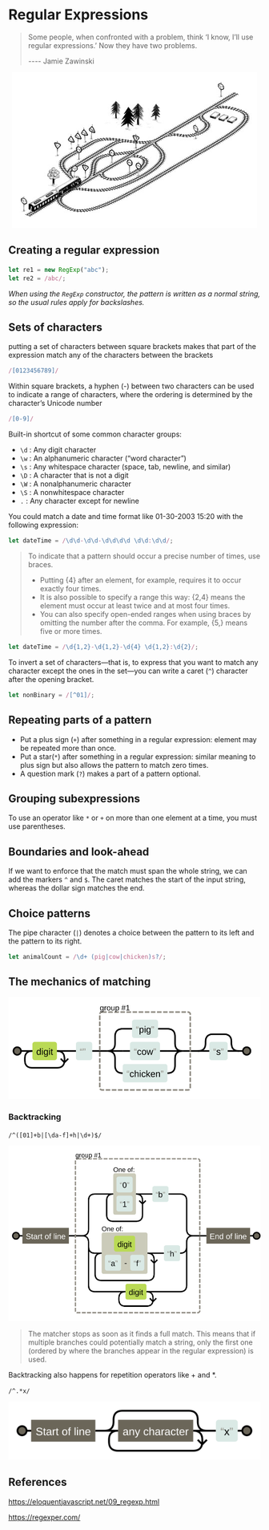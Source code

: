 # Regular Expressions

> Some people, when confronted with a problem, think ‘I know, I’ll use regular expressions.’ Now they have two problems.
> 
> ---- Jamie Zawinski

<p align="center">
    <img src="./chapter_picture_9.jpg"/>
</p>


## Creating a regular expression

``` typescript
let re1 = new RegExp("abc");
let re2 = /abc/;
```
*When using the `RegExp` constructor, the pattern is written as a normal string, so the usual rules apply for backslashes.*


## Sets of characters
putting a set of characters between square brackets makes that part of the expression match any of the characters between the brackets

``` typescript
/[0123456789]/
```

Within square brackets, a hyphen (-) between two characters can be used to indicate a range of characters, where the ordering is determined by the character’s Unicode number

``` typescript
/[0-9]/
```

Built-in shortcut of some common character groups:

* `\d`  : Any digit character
* `\w`  : An alphanumeric character (“word character”)
* `\s`  : Any whitespace character (space, tab, newline, and similar)
* `\D`  : A character that is not a digit
* `\W`  : A nonalphanumeric character
* `\S`  : A nonwhitespace character
* `.`   : Any character except for newline

You could match a date and time format like 01-30-2003 15:20 with the following expression:

``` typescript
let dateTime = /\d\d-\d\d-\d\d\d\d \d\d:\d\d/;
```

> To indicate that a pattern should occur a precise number of times, use braces.
> * Putting {4} after an element, for example, requires it to occur exactly four times.
> * It is also possible to specify a range this way: {2,4} means the element must occur at least twice and at most four times.
> * You can also specify open-ended ranges when using braces by omitting the number after the comma. For example, {5,} means five or more times.

``` typescript
let dateTime = /\d{1,2}-\d{1,2}-\d{4} \d{1,2}:\d{2}/;
```

To invert a set of characters—that is, to express that you want to match any character except the ones in the set—you can write a caret (`^`) character after the opening bracket.

``` typescript
let nonBinary = /[^01]/;
```


## Repeating parts of a pattern
* Put a plus sign (`+`) after something in a regular expression: element may be repeated more than once.
* Put a star(`*`) after something in a regular expression: similar meaning to plus sign but also allows the pattern to match zero times.
* A question mark (`?`) makes a part of a pattern optional.


## Grouping subexpressions
To use an operator like `*` or `+` on more than one element at a time, you must use parentheses. 

## Boundaries and look-ahead
If we want to enforce that the match must span the whole string, we can add the markers `^` and `$`. The caret matches the start of the input string, whereas the dollar sign matches the end. 

## Choice patterns
The pipe character (`|`) denotes a choice between the pattern to its left and the pattern to its right.

``` typescript
let animalCount = /\d+ (pig|cow|chicken)s?/;
```

## The mechanics of matching

<p align="center">
    <img src="./re_pigchickens.svg"/>
</p>

### Backtracking

`/^([01]+b|[\da-f]+h|\d+)$/`
<p align="center">
    <img src="./re_number.svg"/>
</p>

> The matcher stops as soon as it finds a full match. This means that if multiple branches could potentially match a string, only the first one (ordered by where the branches appear in the regular expression) is used.

Backtracking also happens for repetition operators like + and *.

`/^.*x/`
<p align="center">
    <img src="./image.svg"/>
</p>


## References 

https://eloquentjavascript.net/09_regexp.html

https://regexper.com/